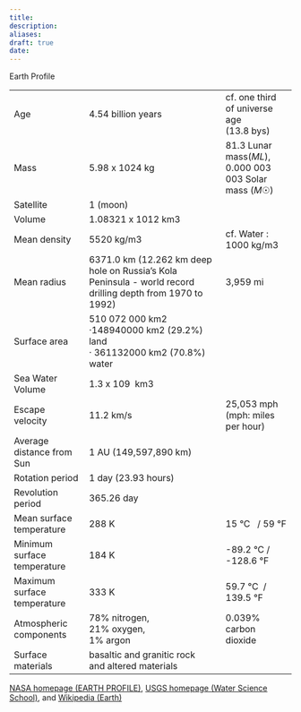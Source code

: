 ```yaml
---
title: 
description: 
aliases: 
draft: true
date:
---
```

Earth Profile

|                             |                                                                                                            |                                                               |
| --------------------------- | ---------------------------------------------------------------------------------------------------------- | ------------------------------------------------------------- |
| Age                         | 4.54 billion years                                                                                         | cf. one third of universe age   <br> (13.8 bys)               |
| Mass                        | 5.98 x 1024 kg                                                                                             | 81.3 Lunar mass(_ML_),   <br> 0.000 003 003 Solar mass (_M_☉) |
| Satellite                   | 1 (moon)                                                                                                   |                                                               |
| Volume                      | 1.08321 x 1012 km3                                                                                         |                                                               |
| Mean density                | 5520 kg/m3                                                                                                 | cf. Water : 1000 kg/m3                                        |
| Mean radius                 | 6371.0 km (12.262 km deep hole on Russia’s Kola Peninsula - world record drilling depth from 1970 to 1992) | 3,959 mi                                                      |
| Surface area                | 510 072 000 km2 ·148940000 km2 (29.2%) land   <br> · 361132000 km2 (70.8%) water                           |                                                               |
| Sea Water Volume            | 1.3 x 109  km3                                                                                             |                                                               |
| Escape velocity             | 11.2 km/s                                                                                                  | 25,053 mph (mph: miles per hour)                              |
| Average distance from Sun   | 1 AU (149,597,890 km)                                                                                      |                                                               |
| Rotation period             | 1 day (23.93 hours)                                                                                        |                                                               |
| Revolution period           | 365.26 day                                                                                                 |                                                               |
| Mean surface temperature    | 288 K                                                                                                      | 15 °C   / 59 °F                                               |
| Minimum surface temperature | 184 K                                                                                                      | -89.2 °C / -128.6 °F                                          |
| Maximum surface temperature | 333 K                                                                                                      | 59.7 °C  / 139.5 °F                                           |
| Atmospheric components      | 78% nitrogen,  <br> 21% oxygen,  <br> 1% argon                                                             | 0.039% carbon dioxide                                         |
| Surface materials           | basaltic and granitic rock   <br> and altered materials                                                    |                                                               |
[NASA homepage (EARTH PROFILE)](https://pds.jpl.nasa.gov/planets/special/earth.htm), [USGS homepage (Water Science School)](http://water.usgs.gov/edu/), and [Wikipedia (Earth)](https://en.wikipedia.org/wiki/Earth)